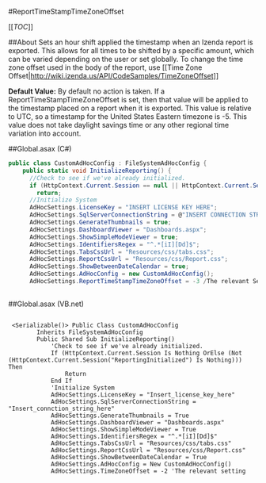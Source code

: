 #ReportTimeStampTimeZoneOffset

[[_TOC_]]

##About
Sets an hour shift applied the timestamp when an Izenda report is exported. This allows for all times to be shifted by a specific amount, which can be varied depending on the user or set globally. To change the time zone offset used in the body of the report, use [[Time Zone Offset|http://wiki.izenda.us/API/CodeSamples/TimeZoneOffset]]

**Default Value:** By default no action is taken. If a ReportTimeStampTimeZoneOffset is set, then that value will be applied to the timestamp placed on a report when it is exported. This value is relative to UTC, so a timestamp for the United States Eastern timezone is -5. This value does not take daylight savings time or any other regional time variation into account.

##Global.asax (C#)

```csharp
public class CustomAdHocConfig : FileSystemAdHocConfig {
    public static void InitializeReporting() {
      //Check to see if we've already initialized.
      if (HttpContext.Current.Session == null || HttpContext.Current.Session["ReportingInitialized"] != null)
        return;
      //Initialize System
      AdHocSettings.LicenseKey = "INSERT LICENSE KEY HERE";
      AdHocSettings.SqlServerConnectionString = @"INSERT CONNECTION STRING HERE";
      AdHocSettings.GenerateThumbnails = true;
      AdHocSettings.DashboardViewer = "Dashboards.aspx";
      AdHocSettings.ShowSimpleModeViewer = true;
      AdHocSettings.IdentifiersRegex = "^.*[iI][Dd]$";
      AdHocSettings.TabsCssUrl = "Resources/css/tabs.css";
      AdHocSettings.ReportCssUrl = "Resources/css/Report.css";
      AdHocSettings.ShowBetweenDateCalendar = true;
      AdHocSettings.AdHocConfig = new CustomAdHocConfig();
      AdHocSettings.ReportTimeStampTimeZoneOffset = -3 /The relevant Setting
   

```

##Global.asax (VB.net)
```visualbasic

 <Serializable()> Public Class CustomAdHocConfig
        Inherits FileSystemAdHocConfig
        Public Shared Sub InitializeReporting()
            'Check to see if we've already initialized.
            If (HttpContext.Current.Session Is Nothing OrElse (Not (HttpContext.Current.Session("ReportingInitialized") Is Nothing))) Then
                Return
            End If
            'Initialize System
            AdHocSettings.LicenseKey = "Insert_license_key_here"
            AdHocSettings.SqlServerConnectionString = "Insert_connction_string_here"
            AdHocSettings.GenerateThumbnails = True
            AdHocSettings.DashboardViewer = "Dashboards.aspx"
            AdHocSettings.ShowSimpleModeViewer = True
            AdHocSettings.IdentifiersRegex = "^.*[iI][Dd]$"
            AdHocSettings.TabsCssUrl = "Resources/css/tabs.css"
            AdHocSettings.ReportCssUrl = "Resources/css/Report.css"
            AdHocSettings.ShowBetweenDateCalendar = True
            AdHocSettings.AdHocConfig = New CustomAdHocConfig()
            AdHocSettings.TimeZoneOffset = -2 'The relevant setting

```